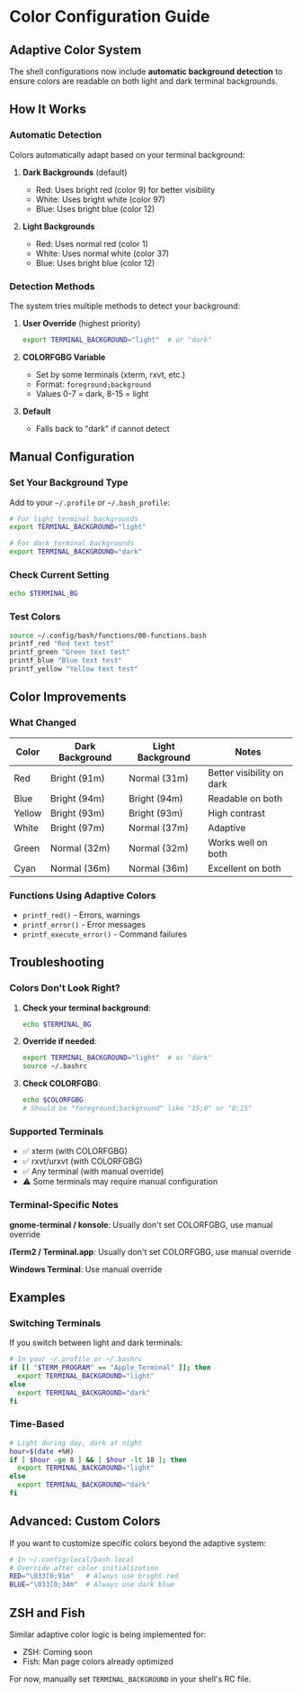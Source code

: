 # Color Configuration Guide

## Adaptive Color System

The shell configurations now include **automatic background detection** to ensure colors are readable on both light and dark terminal backgrounds.

## How It Works

### Automatic Detection

Colors automatically adapt based on your terminal background:

1. **Dark Backgrounds** (default)
   - Red: Uses bright red (color 9) for better visibility
   - White: Uses bright white (color 97)
   - Blue: Uses bright blue (color 12)

2. **Light Backgrounds**
   - Red: Uses normal red (color 1)
   - White: Uses normal white (color 37)
   - Blue: Uses bright blue (color 12)

### Detection Methods

The system tries multiple methods to detect your background:

1. **User Override** (highest priority)
   ```bash
   export TERMINAL_BACKGROUND="light"  # or "dark"
   ```

2. **COLORFGBG Variable**
   - Set by some terminals (xterm, rxvt, etc.)
   - Format: `foreground;background`
   - Values 0-7 = dark, 8-15 = light

3. **Default**
   - Falls back to "dark" if cannot detect

## Manual Configuration

### Set Your Background Type

Add to your `~/.profile` or `~/.bash_profile`:

```bash
# For light terminal backgrounds
export TERMINAL_BACKGROUND="light"

# For dark terminal backgrounds
export TERMINAL_BACKGROUND="dark"
```

### Check Current Setting

```bash
echo $TERMINAL_BG
```

### Test Colors

```bash
source ~/.config/bash/functions/00-functions.bash
printf_red "Red text test"
printf_green "Green text test"
printf_blue "Blue text test"
printf_yellow "Yellow text test"
```

## Color Improvements

### What Changed

| Color | Dark Background | Light Background | Notes |
|-------|----------------|------------------|-------|
| Red | Bright (91m) | Normal (31m) | Better visibility on dark |
| Blue | Bright (94m) | Bright (94m) | Readable on both |
| Yellow | Bright (93m) | Bright (93m) | High contrast |
| White | Bright (97m) | Normal (37m) | Adaptive |
| Green | Normal (32m) | Normal (32m) | Works well on both |
| Cyan | Normal (36m) | Normal (36m) | Excellent on both |

### Functions Using Adaptive Colors

- `printf_red()` - Errors, warnings
- `printf_error()` - Error messages
- `printf_execute_error()` - Command failures

## Troubleshooting

### Colors Don't Look Right?

1. **Check your terminal background**:
   ```bash
   echo $TERMINAL_BG
   ```

2. **Override if needed**:
   ```bash
   export TERMINAL_BACKGROUND="light"  # or "dark"
   source ~/.bashrc
   ```

3. **Check COLORFGBG**:
   ```bash
   echo $COLORFGBG
   # Should be "foreground;background" like "15;0" or "0;15"
   ```

### Supported Terminals

- ✅ xterm (with COLORFGBG)
- ✅ rxvt/urxvt (with COLORFGBG)
- ✅ Any terminal (with manual override)
- ⚠️ Some terminals may require manual configuration

### Terminal-Specific Notes

**gnome-terminal / konsole**: Usually don't set COLORFGBG, use manual override

**iTerm2 / Terminal.app**: Usually don't set COLORFGBG, use manual override

**Windows Terminal**: Use manual override

## Examples

### Switching Terminals

If you switch between light and dark terminals:

```bash
# In your ~/.profile or ~/.bashrc
if [[ "$TERM_PROGRAM" == "Apple_Terminal" ]]; then
  export TERMINAL_BACKGROUND="light"
else
  export TERMINAL_BACKGROUND="dark"
fi
```

### Time-Based

```bash
# Light during day, dark at night
hour=$(date +%H)
if [ $hour -ge 8 ] && [ $hour -lt 18 ]; then
  export TERMINAL_BACKGROUND="light"
else
  export TERMINAL_BACKGROUND="dark"
fi
```

## Advanced: Custom Colors

If you want to customize specific colors beyond the adaptive system:

```bash
# In ~/.config/local/bash.local
# Override after color initialization
RED="\033[0;91m"   # Always use bright red
BLUE="\033[0;34m"  # Always use dark blue
```

## ZSH and Fish

Similar adaptive color logic is being implemented for:
- ZSH: Coming soon
- Fish: Man page colors already optimized

For now, manually set `TERMINAL_BACKGROUND` in your shell's RC file.
